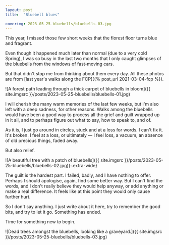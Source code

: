 ```yaml
---
layout: post
title:  "Bluebell blues"

coverimg: 2023-05-25-bluebells/bluebells-03.jpg
---
```


This year, I missed those few short weeks that the florest floor turns blue and fragrant. 

Even though it happened much later than normal (due to a very cold Spring), I was so busy in the last two months that I only caught glimpses of the bluebells from the windows of fast-moving cars. 

But that didn't stop me from thinking about them every day. All these photos are from [last year's walks along the FCP]({% post_url 2021-03-04-fcp %}).

![A forest path leading through a thick carpet of bluebells in bloom]({{ site.imgsrc }}/posts/2023-05-25-bluebells/bluebells-01.jpg)

I will cherish the many warm memories of the last few weeks, but I'm also left with a deep sadness, for other reasons. Walks among the bluebells would have been a good way to process all the grief and guilt wrapped up in it all, and to perhaps figure out what to say, how to speak to, and of.

As it is, I just go around in circles, stuck and at a loss for words. I can't fix it. It's broken. I feel at a loss, or ultimately &mdash; I feel loss, a vacuum, an absence of old precious things, faded away. 

But also relief.

![A beautiful tree with a patch of bluebells]({{ site.imgsrc }}/posts/2023-05-25-bluebells/bluebells-02.jpg){:.extra-wide}

The guilt is the hardest part. I failed, badly, and I have nothing to offer. Perhaps I should apologise, again, find some better way. But I can't find the words, and I don't really believe they would help anyway, or add anything or make a real difference. It feels like at this point they would only cause further hurt. 

So I don't say anything. I just write about it here, try to remember the good bits, and try to let it go. Something has ended. 

Time for something new to begin.

![Dead trees amongst the bluebells, looking like a graveyard.]({{ site.imgsrc }}/posts/2023-05-25-bluebells/bluebells-03.jpg)